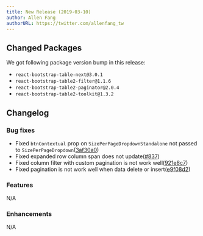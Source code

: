 ```yaml
---
title: New Release (2019-03-10)
author: Allen Fang
authorURL: https://twitter.com/allenfang_tw
---
```


## Changed Packages

We got following package version bump in this release:

* `react-bootstrap-table-next@3.0.1`
* `react-bootstrap-table2-filter@1.1.6`
* `react-bootstrap-table2-paginator@2.0.4`
* `react-bootstrap-table2-toolkit@1.3.2`

## Changelog

### Bug fixes
* Fixed `btnContextual` prop on `SizePerPageDropdownStandalone` not passed to `SizePerPageDropdown`([3af30a0](https://github.com/react-bootstrap-table/react-bootstrap-table2/commit/3af30a02659ad81b39952ce845af2abbf0cd71f4))
* Fixed expanded row column span does not update([#837](https://github.com/react-bootstrap-table/react-bootstrap-table2/pull/837))
* Fixed column filter with custom pagination is not work well([921e8c7](https://github.com/react-bootstrap-table/react-bootstrap-table2/commit/921e8c7ecc3cc12f5fb5bd94d446b7a2f9141ddc))
* Fixed pagination is not work well when data delete or insert([e9f08d2](https://github.com/react-bootstrap-table/react-bootstrap-table2/commit/e9f08d278d8e70df8ddbbcd533a8478070cf25de))

### Features
N/A

### Enhancements
N/A